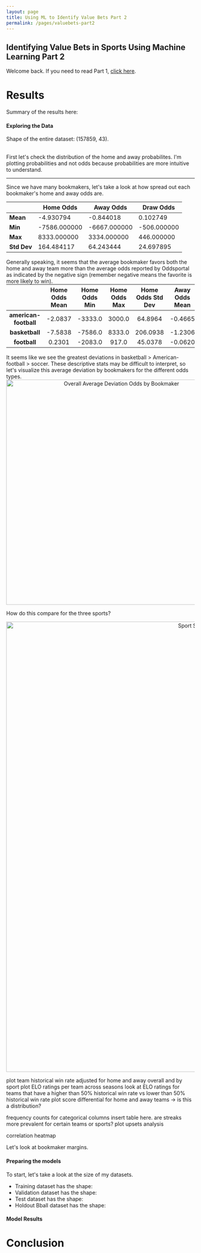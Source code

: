 ```yaml
---
layout: page
title: Using ML to Identify Value Bets Part 2
permalink: /pages/valuebets-part2
---
```


## Identifying Value Bets in Sports Using Machine Learning Part 2

Welcome back. If you need to read Part 1, [click here](/projects/valuebets).

# Results

Summary of the results here:

#### Exploring the Data

Shape of the entire dataset: (157859, 43). 

<br>
First let's check the distribution of the home and away probabilites. I'm plotting probabilities and not odds because probabilities are more intuitive to understand.

--- 

Since we have many bookmakers, let's take a look at how spread out each bookmaker's home and away odds are.
<br>
<div style="text-align: center; margin: 0 auto;">
  <table style="margin: 0 auto;">
    <thead>
      <tr>
        <th></th>
        <th>Home Odds</th>
        <th>Away Odds</th>
        <th>Draw Odds</th>
      </tr>
    </thead>
    <tbody>
      <tr>
        <td><strong>Mean</strong></td>
        <td>-4.930794</td>
        <td>-0.844018</td>
        <td>0.102749</td>
      </tr>
      <tr>
        <td><strong>Min</strong></td>
        <td>-7586.000000</td>
        <td>-6667.000000</td>
        <td>-506.000000</td>
      </tr>
      <tr>
        <td><strong>Max</strong></td>
        <td>8333.000000</td>
        <td>3334.000000</td>
        <td>446.000000</td>
      </tr>
      <tr>
        <td><strong>Std Dev</strong></td>
        <td>164.484117</td>
        <td>64.243444</td>
        <td>24.697895</td>
      </tr>
    </tbody>
  </table>
</div>
<br>
Generally speaking, it seems that the average bookmaker favors both the home and away team more than the average odds reported by Oddsportal as indicated by the negative sign (remember negative means the favorite is more likely to win).
<br>
<div style="text-align: center; margin: 0 auto;">
  <table style="margin: 0 auto; border-collapse: collapse; width: 100%; text-align: center;">
    <thead>
      <tr>
        <th></th>
        <th>Home Odds Mean</th>
        <th>Home Odds Min</th>
        <th>Home Odds Max</th>
        <th>Home Odds Std Dev</th>
        <th>Away Odds Mean</th>
        <th>Away Odds Min</th>
        <th>Away Odds Max</th>
        <th>Away Odds Std Dev</th>
        <th>Draw Odds Mean</th>
        <th>Draw Odds Min</th>
        <th>Draw Odds Max</th>
        <th>Draw Odds Std Dev</th>
      </tr>
    </thead>
    <tbody>
      <tr>
        <td><strong>american-football</strong></td>
        <td>-2.0837</td>
        <td>-3333.0</td>
        <td>3000.0</td>
        <td>64.8964</td>
        <td>-0.4665</td>
        <td>-938.0</td>
        <td>443.0</td>
        <td>37.1820</td>
        <td>N/A</td>
        <td>N/A</td>
        <td>N/A</td>
        <td>N/A</td>
      </tr>
      <tr>
        <td><strong>basketball</strong></td>
        <td>-7.5838</td>
        <td>-7586.0</td>
        <td>8333.0</td>
        <td>206.0938</td>
        <td>-1.2306</td>
        <td>-6667.0</td>
        <td>3334.0</td>
        <td>69.9314</td>
        <td>N/A</td>
        <td>N/A</td>
        <td>N/A</td>
        <td>N/A</td>
      </tr>
      <tr>
        <td><strong>football</strong></td>
        <td>0.2301</td>
        <td>-2083.0</td>
        <td>917.0</td>
        <td>45.0378</td>
        <td>-0.0620</td>
        <td>-1120.0</td>
        <td>1114.0</td>
        <td>64.6336</td>
        <td>0.1027</td>
        <td>-506.0</td>
        <td>446.0</td>
        <td>24.6979</td>
      </tr>
    </tbody>
  </table>
</div>
<br>
It seems like we see the greatest deviations in basketball > American-football > soccer. These descriptive stats may be difficult to interpret, so let's visualize this average deviation by bookmakers for the different odds types. 

<div style="text-align: center;"> <img src="https://jeffreylckang.github.io/assets/img/projects/valuebets/overall_deviation_bookmaker.png" alt="Overall Average Deviation Odds by Bookmaker" width="600" /> </div>

How do this compare for the three sports?

<div style="text-align: center;"> <img src="https://jeffreylckang.github.io/assets/img/projects/valuebets/grid_deviation_bookmakers.png" alt="Sport Specific Deviation Odds by Bookmaker" width="1200" /> </div>

plot team historical win rate adjusted for home and away overall and by sport
plot ELO ratings per team across seasons
look at ELO ratings for teams that have a higher than 50% historical win rate vs lower than 50% historical win rate
plot score differential for home and away teams -> is this a distribution?

frequency counts for categorical columns
insert table here.
are streaks more prevalent for certain teams or sports?
plot upsets analysis


correlation heatmap

Let's look at bookmaker margins.

#### Preparing the models

To start, let's take a look at the size of my datasets.
- Training dataset has the shape:
- Validation dataset has the shape:
- Test dataset has the shape:
- Holdout Bball dataset has the shape:

#### Model Results

# Conclusion